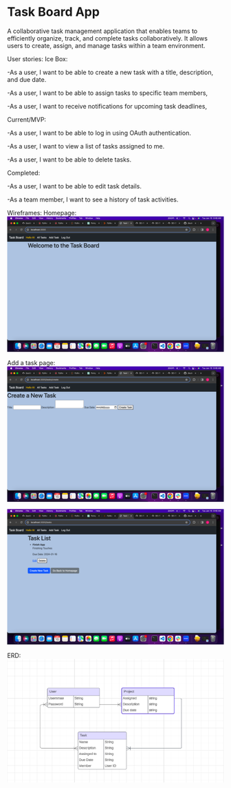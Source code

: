 # Task Board App

A collaborative task management application that enables teams to efficiently organize, track, and complete tasks collaboratively. It allows users to create, assign, and manage tasks within a team environment.

User stories:
Ice Box:

-As a user, I want to be able to create a new task with a title, description, and due date.

-As a user, I want to be able to assign tasks to specific team members,

-As a user, I want to receive notifications for upcoming task deadlines,

Current/MVP:

-As a user, I want to be able to log in using OAuth authentication.

-As a user, I want to view a list of tasks assigned to me.

-As a user, I want to be able to delete tasks.

Completed:

-As a user, I want to be able to edit task details.

-As a team member, I want to see a history of task activities.

Wireframes:
Homepage:
![erd](public/homepage.png)

Add a task page:
![erd](public/createTask.png)

![erd](public/taskList.png)


ERD:
![erd](public/Projecterd.png)




